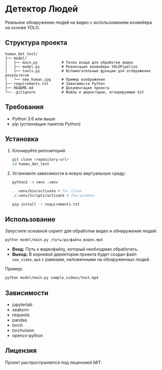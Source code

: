 # Детектор Людей

Реальное обнаружение людей на видео с использованием конвейера на основе YOLO.

## Структура проекта

```
human_det_test/
├── model/
│   ├── main.py           # Точка входа для обработки видео
│   ├── model.py          # Реализация конвейера YOLOPipeline
│   ├── tools.py          # Вспомогательные функции для отображения результатов
│   └── new_human.jpg     # Пример изображения
├── requirements.txt      # Зависимости Python
├── README.md             # Документация проекта
└── .gitignore            # Файлы и директории, игнорируемые Git
```

## Требования

- Python 3.6 или выше
- pip (установщик пакетов Python)

## Установка

1. Клонируйте репозиторий:
   ```bash
   git clone <repository-url>
   cd human_det_test
   ```

2. Установите зависимости в новую вертуальную среду:
   ```bash
   python3 -m venv .venv
   
   . .venv/bin/activate # for linux
   ./.venv/Scripts/activate # fow windows

   pip install -r requirements.txt
   ```

## Использование

Запустите основной скрипт для обработки видео и обнаружения людей:

```bash
python model/main.py /путь/до/файла_видео.mp4
```

- **Вход:** Путь к видеофайлу, который необходимо обработать.
- **Выход:** В корневой директории проекта будет создан файл `new_video.mp4` с рамками, наложенными на обнаруженных людей.

Пример:
```bash
python model/main.py sample_videos/test.mp4
```

## Зависимости

- jupyterlab
- seaborn
- requests
- pandas
- torch
- torchvision
- opencv-python


## Лицензия

Проект распространяется под лицензией MIT.
